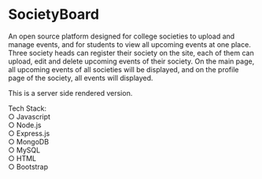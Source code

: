 # SocietyBoard

An open source platform designed for college societies to upload and manage events, and for students to view all upcoming events at one place. <br>
Three society heads can register their society on the site, each of them can upload, edit and delete upcoming events of their society. On the main page, all upcoming events of all societies will be displayed, and on the profile page of the society, all events will displayed.<br>

This is a server side rendered version.

Tech Stack: <br>
○ Javascript <br>
○ Node.js <br>
○ Express.js <br>
○ MongoDB <br>
○ MySQL <br>
○ HTML <br>
○ Bootstrap <br>
